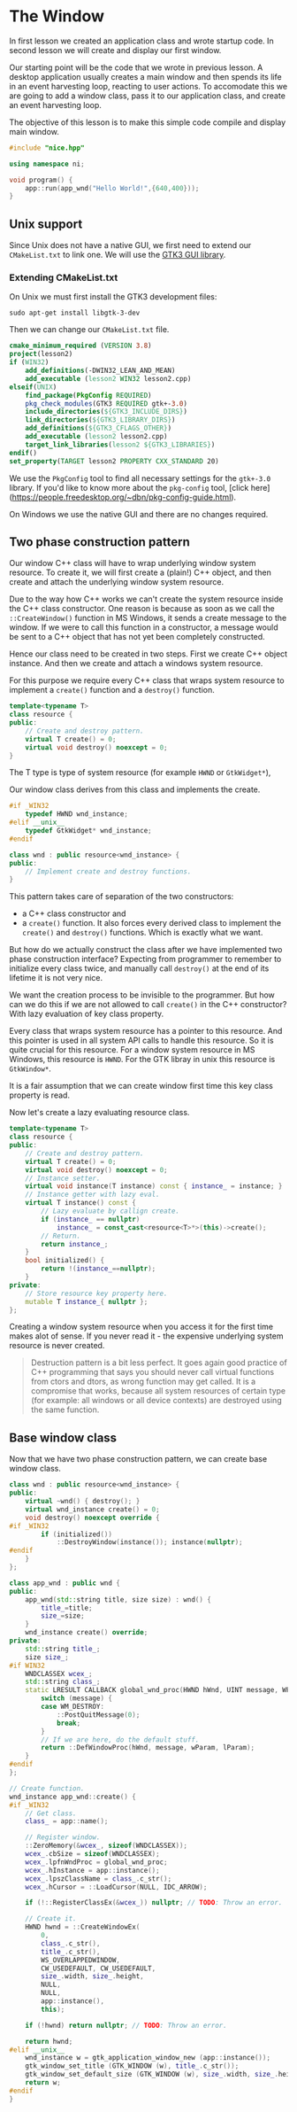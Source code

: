 # The Window

In first lesson we created an application class and wrote 
startup code. In second lesson we will create and display 
our first window. 

Our starting point will be the code that we wrote in previous
lesson. A desktop application usually creates a main window 
and then spends its life in an event harvesting loop, 
reacting to user actions. To accomodate this we are going 
to add a window class, pass it to our application class, 
and create an event harvesting loop.

The objective of this lesson is to make this simple code
compile and display main window.

~~~cpp
#include "nice.hpp"

using namespace ni;

void program() {
    app::run(app_wnd("Hello World!",{640,400}));
}
~~~

## Unix support

Since Unix does not have a native GUI, we first need to 
extend our `CMakeList.txt` to link one. We will use 
the [GTK3 GUI library](https://www.gtk.org/).

### Extending CMakeList.txt

On Unix we must first install the GTK3 development files: 

`sudo apt-get install libgtk-3-dev`

Then we can change our `CMakeList.txt` file.

~~~CMake
cmake_minimum_required (VERSION 3.8)
project(lesson2)
if (WIN32)
    add_definitions(-DWIN32_LEAN_AND_MEAN)
    add_executable (lesson2 WIN32 lesson2.cpp)
elseif(UNIX)
    find_package(PkgConfig REQUIRED)
    pkg_check_modules(GTK3 REQUIRED gtk+-3.0)
    include_directories(${GTK3_INCLUDE_DIRS})
    link_directories(${GTK3_LIBRARY_DIRS})
    add_definitions(${GTK3_CFLAGS_OTHER})
    add_executable (lesson2 lesson2.cpp)
    target_link_libraries(lesson2 ${GTK3_LIBRARIES})
endif()
set_property(TARGET lesson2 PROPERTY CXX_STANDARD 20)
~~~

We use the `PkgConfig` tool to find all necessary
settings for the `gtk+-3.0` library. If you'd like to
know more about the `pkg-config` tool, [click here]
(https://people.freedesktop.org/~dbn/pkg-config-guide.html).

On Windows we use the native GUI and there are no changes required.

## Two phase construction pattern

Our window C++ class will have to wrap underlying window system resource.
To create it, we will first create a (plain!) C++ object, and then 
create and attach the underlying window system resource. 

Due to the way how C++ works we can't create the system 
resource inside the C++ class constructor. One reason is because 
as soon as we call the `::CreateWindow()` function in MS Windows, 
it sends a create message to the window. If we were to call this 
function in a constructor, a message would be sent to a C++ object 
that has not yet been completely constructed.

Hence our class need to be created in two steps. First we create
C++ object instance. And then we create and attach a windows
system resource.

For this purpose we require every C++ class that wraps system
resource to implement a `create()` function and a `destroy()`
function.

~~~cpp
template<typename T>
class resource {
public:
    // Create and destroy pattern.
    virtual T create() = 0;
    virtual void destroy() noexcept = 0;
}
~~~

The T type is type of system resource (for example `HWND` or
`GtkWidget*`),

Our window class derives from this class and implements the create.

~~~cpp
#if _WIN32
    typedef HWND wnd_instance;
#elif __unix__ 
    typedef GtkWidget* wnd_instance;
#endif

class wnd : public resource<wnd_instance> {
public:
    // Implement create and destroy functions.
}
~~~

This pattern takes care of separation of the two constructors:
 * a C++ class constructor and 
 * a `create()` function. 
It also forces every derived class to implement the `create()` and 
`destroy()` functions. Which is exactly what we want.

But how do we actually construct the class after we have implemented
two phase construction interface? Expecting from programmer to remember 
to initialize every class twice, and manually call `destroy()` 
at the end of its lifetime it is not very nice.

We want the creation process to be invisible to the programmer. 
But how can we do this if we are not allowed to call `create()`
in the C++ constructor? With lazy evaluation of key class property.

Every class that wraps system resource has a pointer to this
resource. And this pointer is used in all system API calls to
handle this resource. So it is quite crucial for this resource.
For a window system resource in MS Windows, this resource is
`HWND`. For the GTK libray in unix this resource is `GtkWindow*`.

It is a fair assumption that we can create window first time this
key class property is read.

Now let's create a lazy evaluating resource class.

~~~cpp
template<typename T>
class resource {
public:
    // Create and destroy pattern.
    virtual T create() = 0;
    virtual void destroy() noexcept = 0;
    // Instance setter.
    virtual void instance(T instance) const { instance_ = instance; }
    // Instance getter with lazy eval.
    virtual T instance() const {
        // Lazy evaluate by callign create.
        if (instance_ == nullptr) 
            instance_ = const_cast<resource<T>*>(this)->create();
        // Return.
        return instance_;
    }
    bool initialized() {
        return !(instance_==nullptr);
    }
private:
    // Store resource key property here.
    mutable T instance_{ nullptr };
};
~~~

Creating a window system resource when you access it for the
first time makes alot of sense. If you never read it - the 
expensive underlying system resource is never created.

 > Destruction pattern is a bit less perfect. It goes again good
 > practice of C++ programming that says you should never call
 > virtual functions from ctors and dtors, as wrong function may
 > get called. It is a compromise that works, because all system
 > resources of certain type (for example: all windows or all
 > device contexts) are destroyed using the same function.

## Base window class

Now that we have two phase construction pattern, we can create
base window class.

~~~cpp
class wnd : public resource<wnd_instance> {
public:
    virtual ~wnd() { destroy(); }
    virtual wnd_instance create() = 0;
    void destroy() noexcept override {
#if _WIN32
        if (initialized())
            ::DestroyWindow(instance()); instance(nullptr);
#endif
    }
};

class app_wnd : public wnd {
public:
    app_wnd(std::string title, size size) : wnd() {
        title_=title;
        size_=size;
    }
    wnd_instance create() override;
private:
    std::string title_;
    size size_;
#if WIN32
    WNDCLASSEX wcex_;
    std::string class_;
    static LRESULT CALLBACK global_wnd_proc(HWND hWnd, UINT message, WPARAM wParam, LPARAM lParam) {
        switch (message) {
        case WM_DESTROY:
            ::PostQuitMessage(0);
            break;
        }
        // If we are here, do the default stuff.
        return ::DefWindowProc(hWnd, message, wParam, lParam);
    }
#endif
};

// Create function.
wnd_instance app_wnd::create() {
#if _WIN32
    // Get class.
    class_ = app::name();

    // Register window.
    ::ZeroMemory(&wcex_, sizeof(WNDCLASSEX));
    wcex_.cbSize = sizeof(WNDCLASSEX);
    wcex_.lpfnWndProc = global_wnd_proc;
    wcex_.hInstance = app::instance();
    wcex_.lpszClassName = class_.c_str();
    wcex_.hCursor = ::LoadCursor(NULL, IDC_ARROW);

    if (!::RegisterClassEx(&wcex_)) nullptr; // TODO: Throw an error.

    // Create it.
    HWND hwnd = ::CreateWindowEx(
        0,
        class_.c_str(),
        title_.c_str(),
        WS_OVERLAPPEDWINDOW,
        CW_USEDEFAULT, CW_USEDEFAULT,
        size_.width, size_.height,
        NULL,
        NULL,
        app::instance(),
        this);

    if (!hwnd) return nullptr; // TODO: Throw an error.

    return hwnd;
#elif __unix__ 
    wnd_instance w = gtk_application_window_new (app::instance());
    gtk_window_set_title (GTK_WINDOW (w), title_.c_str());
    gtk_window_set_default_size (GTK_WINDOW (w), size_.width, size_.height);
    return w;
#endif
}
~~~




